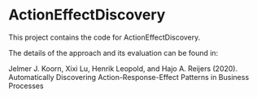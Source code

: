 # ActionEffectDiscovery

This project contains the code for ActionEffectDiscovery. 

The details of the approach and its evaluation can be found in:


Jelmer J. Koorn, 
Xixi Lu,
Henrik Leopold, and
Hajo A. Reijers (2020). 
Automatically Discovering Action-Response-Effect Patterns in Business Processes
